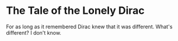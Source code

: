 # The Tale of the Lonely Dirac

For as long as it remembered Dirac knew that it was different.
What's different?
I don't know.
